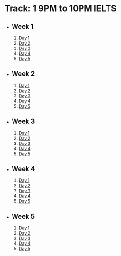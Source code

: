 # Track: 1 9PM to 10PM IELTS

- ## Week 1

   1. [Day 1](https://www.facebook.com/iCodeguru/videos/2703965093122092)
   2. [Day 2](https://www.facebook.com/iCodeguru/videos/1496107484656364)
   3. [Day 3](https://www.facebook.com/iCodeguru/videos/762469859405673)
   4. [Day 4](https://www.facebook.com/iCodeguru/videos/972946490795735)
   5. [Day 5](https://www.facebook.com/iCodeguru/videos/815765770436420)

- ## Week 2

   1. [Day 1](https://www.facebook.com/iCodeguru/videos/1215659143120999)
   2. [Day 2](https://www.facebook.com/iCodeguru/videos/2205659819771058)
   3. [Day 3](https://www.facebook.com/iCodeguru/videos/771748868095454)
   4. [Day 4](https://www.facebook.com/iCodeguru/videos/738600444878171)
   5. [Day 5](https://www.facebook.com/iCodeguru/videos/470304798891661)

- ## Week 3

   1. [Day 1](https://www.facebook.com/iCodeguru/videos/1646714126086665)
   2. [Day 2](https://www.facebook.com/iCodeguru/videos/424548827128058)
   3. [Day 3](https://web.facebook.com/iCodeguru/videos/478623971301012)
   4. [Day 4](https://web.facebook.com/iCodeguru/videos/843243474504089)
   5. [Day 5](https://web.facebook.com/iCodeguru/videos/478355054860993)

- ## Week 4

   1. [Day 1](https://web.facebook.com/iCodeguru/videos/376337028280763)
   2. [Day 2](https://web.facebook.com/iCodeguru/videos/1491619211760311)
   3. [Day 3](https://web.facebook.com/iCodeguru/videos/983407606617342)
   4. [Day 4](https://web.facebook.com/iCodeguru/videos/2823952087757239)
   5. [Day 5](https://web.facebook.com/iCodeguru/videos/1115208029558587)

- ## Week 5

   1. [Day 1](https://www.facebook.com/iCodeguru/videos/779485550908744)
   2. [Day 2](https://www.facebook.com/iCodeguru/videos/500945445727034)
   3. [Day 3](https://www.facebook.com/iCodeguru/videos/1271304550514788)
   4. [Day 4](https://www.facebook.com/iCodeguru/videos/2727554107422935)
   5. [Day 5]()

<!-- - ## Week 

   1. [Day 1](https://www.facebook.com/iCodeguru/videos/473409978720442)
   2. [Day 2]()
   3. [Day 3]()
   4. [Day 4]()
   5. [Day 5]() -->

<!-- - ## Week 

   1. [Day 1]()
   2. [Day 2]()
   3. [Day 3]()
   4. [Day 4]()
   5. [Day 5]() -->